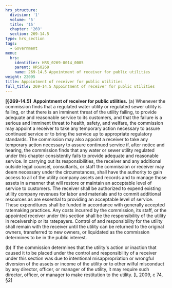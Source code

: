 ```yaml
---
hrs_structure:
  division: '1'
  volume: '5'
  title: '15'
  chapter: '269'
  section: 269-14.5
type: hrs_section
tags:
  - Government
menu:
  hrs:
    identifier: HRS_0269-0014_0005
    parent: HRS0269
    name: 269-14.5 Appointment of receiver for public utilities
weight: 22095
title: Appointment of receiver for public utilities
full_title: 269-14.5 Appointment of receiver for public utilities
---
```

**[§269-14.5]  Appointment of receiver for public utilities.** (a) Whenever the commission finds that a regulated water utility or regulated sewer utility is failing, or that there is an imminent threat of the utility failing, to provide adequate and reasonable service to its customers, and that the failure is a serious and imminent threat to health, safety, and welfare, the commission may appoint a receiver to take any temporary action necessary to assure continued service or to bring the service up to appropriate regulatory standards. The commission may also appoint a receiver to take any temporary action necessary to assure continued service if, after notice and hearing, the commission finds that any water or sewer utility regulated under this chapter consistently fails to provide adequate and reasonable service. In carrying out its responsibilities, the receiver and any additional outside legal counsel, consultants, or staff the commission or receiver may deem necessary under the circumstances, shall have the authority to gain access to all of the utility company assets and records and to manage those assets in a manner that will restore or maintain an acceptable level of service to customers. The receiver shall be authorized to expend existing utility company revenues for labor and materials and to commit additional resources as are essential to providing an acceptable level of service. These expenditures shall be funded in accordance with generally accepted ratemaking practices. Any costs incurred by the commission, its staff, or the appointed receiver under this section shall be the responsibility of the utility in receivership or its ratepayers. Control of and responsibility for the utility shall remain with the receiver until the utility can be returned to the original owners, transferred to new owners, or liquidated as the commission determines to be in the public interest.

(b) If the commission determines that the utility's action or inaction that caused it to be placed under the control and responsibility of a receiver under this section was due to intentional misappropriation or wrongful diversion of the assets or income of the utility or to other wilful misconduct by any director, officer, or manager of the utility, it may require such director, officer, or manager to make restitution to the utility. [L 2009, c 74, §2]